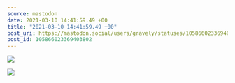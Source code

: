 ```yaml
---
source: mastodon
date: 2021-03-10 14:41:59.49 +00
title: "2021-03-10 14:41:59.49 +00"
post_uri: https://mastodon.social/users/gravely/statuses/105866023369403802
post_id: 105866023369403802
---
```




![](/images/105866023209303595.jpg)

![](/images/105866023311308922.jpg)

